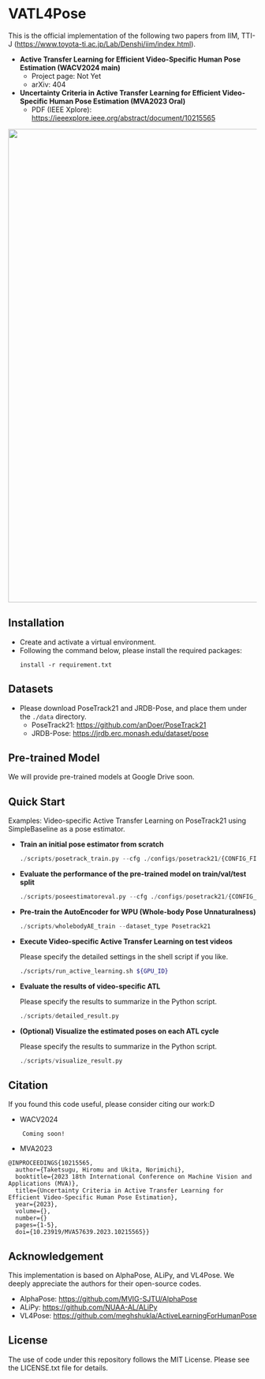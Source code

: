# VATL4Pose
This is the official implementation of the following two papers from IIM, TTI-J (https://www.toyota-ti.ac.jp/Lab/Denshi/iim/index.html).
- **Active Transfer Learning for Efficient Video-Specific Human Pose Estimation (WACV2024 main)**
    - Project page: Not Yet
    - arXiv: 404
- **Uncertainty Criteria in Active Transfer Learning for Efficient Video-Specific Human Pose Estimation (MVA2023 Oral)**
    - PDF (IEEE Xplore): https://ieeexplore.ieee.org/abstract/document/10215565

<div align="center">
    <img src=".github/overview.png", width="960">
</div>

## Installation
- Create and activate a virtual environment.
- Following the command below, please install the required packages:
    ```pip
    install -r requirement.txt
    ```

## Datasets
- Please download PoseTrack21 and JRDB-Pose, and place them under the `./data` directory.
    - PoseTrack21: https://github.com/anDoer/PoseTrack21
    - JRDB-Pose: https://jrdb.erc.monash.edu/dataset/pose

## Pre-trained Model
We will provide pre-trained models at Google Drive soon.

## Quick Start
Examples: Video-specific Active Transfer Learning on PoseTrack21 using SimpleBaseline as a pose estimator.

- **Train an initial pose estimator from scratch**
    ``` python
    ./scripts/posetrack_train.py --cfg ./configs/posetrack21/{CONFIG_FILE} --exp-id {EXP_ID}
    ```
- **Evaluate the performance of the pre-trained model on train/val/test split**
    ``` python
    ./scripts/poseestimatoreval.py --cfg ./configs/posetrack21/{CONFIG_FILE} --exp-id {EXP_ID}
    ```
- **Pre-train the AutoEncoder for WPU (Whole-body Pose Unnaturalness)**
    ``` python
    ./scripts/wholebodyAE_train --dataset_type Posetrack21
    ```
- **Execute Video-specific Active Transfer Learning on test videos**

    Please specify the detailed settings in the shell script if you like.
    ``` bash
    ./scripts/run_active_learning.sh ${GPU_ID}
    ```
- **Evaluate the results of video-specific ATL**

    Please specify the results to summarize in the Python script.
    ``` python
    ./scripts/detailed_result.py
    ```
- **(Optional) Visualize the estimated poses on each ATL cycle**

    Please specify the results to summarize in the Python script.
    ``` python
    ./scripts/visualize_result.py
    ```
## Citation
If you found this code useful, please consider citing our work:D
- WACV2024
```
    Coming soon!
```
- MVA2023
```
@INPROCEEDINGS{10215565,
  author={Taketsugu, Hiromu and Ukita, Norimichi},
  booktitle={2023 18th International Conference on Machine Vision and Applications (MVA)}, 
  title={Uncertainty Criteria in Active Transfer Learning for Efficient Video-Specific Human Pose Estimation}, 
  year={2023},
  volume={},
  number={}
  pages={1-5},
  doi={10.23919/MVA57639.2023.10215565}}
```

## Acknowledgement
This implementation is based on AlphaPose, ALiPy, and VL4Pose.
We deeply appreciate the authors for their open-source codes.
- AlphaPose: https://github.com/MVIG-SJTU/AlphaPose
- ALiPy: https://github.com/NUAA-AL/ALiPy
- VL4Pose: https://github.com/meghshukla/ActiveLearningForHumanPose

## License
The use of code under this repository follows the MIT License. Please see the LICENSE.txt file for details.
